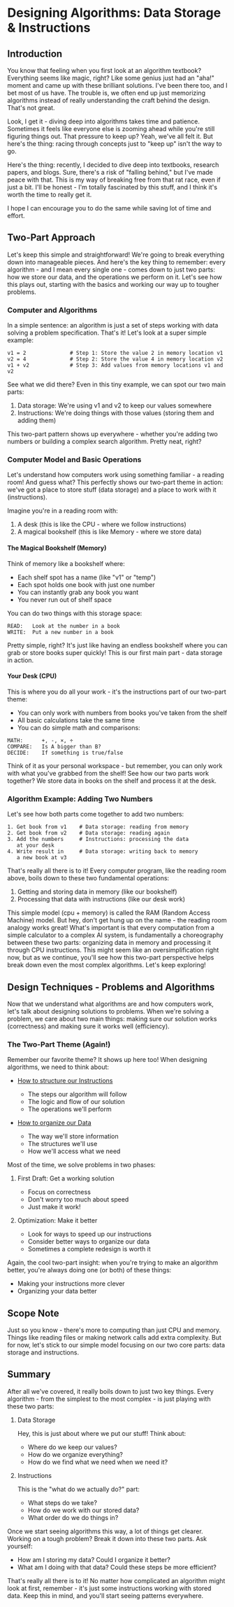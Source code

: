 # Designing Algorithms: Data Storage & Instructions

## Introduction
You know that feeling when you first look at an algorithm textbook? Everything seems like magic, right? Like some genius just had an "aha!" moment and came up with these brilliant solutions. I've been there too, and I bet most of us have. The trouble is, we often end up just memorizing algorithms instead of really understanding the craft behind the design. That's not great.

Look, I get it - diving deep into algorithms takes time and patience. Sometimes it feels like everyone else is zooming ahead while you're still figuring things out. That pressure to keep up? Yeah, we've all felt it. But here's the thing: racing through concepts just to "keep up" isn't the way to go.

Here's the thing: recently, I decided to dive deep into textbooks, research papers, and blogs. Sure, there's a risk of "falling behind," but I've made peace with that. This is my way of breaking free from that rat race, even if just a bit. I'll be honest - I'm totally fascinated by this stuff, and I think it's worth the time to really get it.

I hope I can encourage you to do the same while saving lot of time and effort.

## Two-Part Approach
Let's keep this simple and straightforward! We're going to break everything down into manageable pieces. And here's the key thing to remember: every algorithm - and I mean every single one - comes down to just two parts: how we store our data, and the operations we perform on it. Let's see how this plays out, starting with the basics and working our way up to tougher problems.

### Computer and Algorithms
In a simple sentence: an algorithm is just a set of steps working with data solving a problem specification. That's it! Let's look at a super simple example:

```
v1 = 2              # Step 1: Store the value 2 in memory location v1
v2 = 4              # Step 2: Store the value 4 in memory location v2
v1 + v2             # Step 3: Add values from memory locations v1 and v2
```

See what we did there? Even in this tiny example, we can spot our two main parts:
1. Data storage: We're using v1 and v2 to keep our values somewhere
2. Instructions: We're doing things with those values (storing them and adding them)

This two-part pattern shows up everywhere - whether you're adding two numbers or building a complex search algorithm. Pretty neat, right? 

### Computer Model and Basic Operations
Let's understand how computers work using something familiar - a reading room! And guess what? This perfectly shows our two-part theme in action: we've got a place to store stuff (data storage) and a place to work with it (instructions).

Imagine you're in a reading room with:
1. A desk (this is like the CPU - where we follow instructions)
2. A magical bookshelf (this is like Memory - where we store data)

#### The Magical Bookshelf (Memory)
Think of memory like a bookshelf where:
- Each shelf spot has a name (like "v1" or "temp")
- Each spot holds one book with just one number
- You can instantly grab any book you want
- You never run out of shelf space

You can do two things with this storage space:
```
READ:   Look at the number in a book
WRITE:  Put a new number in a book
```

Pretty simple, right? It's just like having an endless bookshelf where you can grab or store books super quickly! This is our first main part - data storage in action.

#### Your Desk (CPU)
This is where you do all your work - it's the instructions part of our two-part theme:
- You can only work with numbers from books you've taken from the shelf
- All basic calculations take the same time
- You can do simple math and comparisons:
```
MATH:      +, -, ×, ÷
COMPARE:   Is A bigger than B?
DECIDE:    If something is true/false
```

Think of it as your personal workspace - but remember, you can only work with what you've grabbed from the shelf! See how our two parts work together? We store data in books on the shelf and process it at the desk.

### Algorithm Example: Adding Two Numbers
Let's see how both parts come together to add two numbers:
```
1. Get book from v1    # Data storage: reading from memory
2. Get book from v2    # Data storage: reading again
3. Add the numbers     # Instructions: processing the data
   at your desk
4. Write result in     # Data storage: writing back to memory
   a new book at v3
```

That's really all there is to it! Every computer program, like the reading room above, boils down to these two fundamental operations:
1. Getting and storing data in memory (like our bookshelf)
2. Processing that data with instructions (like our desk work)

This simple model (cpu + memory) is called the RAM (Random Access Machine) model. But hey, don't get hung up on the name - the reading room analogy works great! What's important is that every computation from a simple calculator to a complex AI system, is fundamentally a choreography between these two parts: organizing data in memory and processing it through CPU instructions. This might seem like an oversimplification right now, but as we continue, you'll see how this two-part perspective helps break down even the most complex algorithms. Let's keep exploring!

## Design Techniques - Problems and Algorithms
Now that we understand what algorithms are and how computers work, let's talk about designing solutions to problems. When we're solving a problem, we care about two main things: making sure our solution works (correctness) and making sure it works well (efficiency).

### The Two-Part Theme (Again!)
Remember our favorite theme? It shows up here too! When designing algorithms, we need to think about:

+ [How to structure our Instructions](instructiondesign/InstructionDesign.md)
  - The steps our algorithm will follow
  - The logic and flow of our solution
  - The operations we'll perform

+ [How to organize our Data](datastructure/README.md)
  - The way we'll store information
  - The structures we'll use
  - How we'll access what we need

Most of the time, we solve problems in two phases:
1. First Draft: Get a working solution
   - Focus on correctness
   - Don't worry too much about speed
   - Just make it work!

2. Optimization: Make it better
   - Look for ways to speed up our instructions
   - Consider better ways to organize our data
   - Sometimes a complete redesign is worth it

Again, the cool two-part insight: when you're trying to make an algorithm better, you're always doing one (or both) of these things:
- Making your instructions more clever
- Organizing your data better

## Scope Note
Just so you know - there's more to computing than just CPU and memory. Things like reading files or making network calls add extra complexity. But for now, let's stick to our simple model focusing on our two core parts: data storage and instructions.

## Summary
After all we've covered, it really boils down to just two key things. Every algorithm - from the simplest to the most complex - is just playing with these two parts:

1. Data Storage
   
   Hey, this is just about where we put our stuff! Think about:
   - Where do we keep our values?
   - How do we organize everything?
   - How do we find what we need when we need it?

2. Instructions
   
   This is the "what do we actually do?" part:
   - What steps do we take?
   - How do we work with our stored data?
   - What order do we do things in?

Once we start seeing algorithms this way, a lot of things get clearer. Working on a tough problem? Break it down into these two parts. Ask yourself:
- How am I storing my data? Could I organize it better?
- What am I doing with that data? Could these steps be more efficient?

That's really all there is to it! No matter how complicated an algorithm might look at first, remember - it's just some instructions working with stored data. Keep this in mind, and you'll start seeing patterns everywhere.